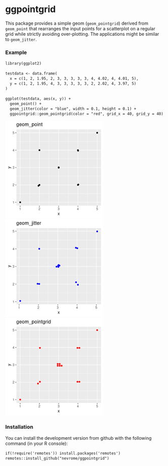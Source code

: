 # ggpointgrid

This package provides a simple geom (`geom_pointgrid`) derived from `geom_point` that rearranges the input points for a scatterplot on a regular grid while strictly avoiding over-plotting. The applications might be similar to `geom_jitter`.

### Example

```
library(ggplot2)

testdata <- data.frame(
  x = c(1, 2, 1.95, 2, 3, 3, 3, 3, 3, 4, 4.02, 4, 4.01, 5),
  y = c(1, 2, 1.95, 4, 3, 3, 3, 3, 3, 2, 2.02, 4, 3.97, 5)
)

ggplot(testdata, aes(x, y)) +
  geom_point() +
  geom_jitter(color = "blue", width = 0.1, height = 0.1) +
  ggpointgrid::geom_pointgrid(color = "red", grid_x = 40, grid_y = 40)
```
<img src="man/figures/01.png" width = 310> <img src="man/figures/02.png" width = 310> <img src="man/figures/03.png" width = 310>

### Installation

You can install the development version from github with the following command (in your R console):

```
if(!require('remotes')) install.packages('remotes')
remotes::install_github("nevrome/ggpointgrid")
```
